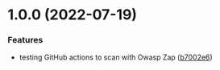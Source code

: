 # 1.0.0 (2022-07-19)


### Features

* testing GitHub actions to scan with Owasp Zap ([b7002e6](https://github.com/djimenezc/devops-automation/commit/b7002e6f0e755d707a34b2ba2195feb00a535fb7))
